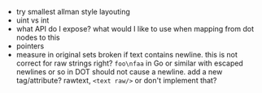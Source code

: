 * try smallest allman style layouting
* uint vs int
* what API do I expose? what would I like to use when mapping from dot nodes to this
* pointers
* measure in original sets broken if text contains newline. this is not correct for raw strings
right? `foo\nfaa` in Go or similar with escaped newlines or so in DOT should not cause a newline.
add a new tag/attribute? rawtext, `<text raw/>` or don't implement that?
